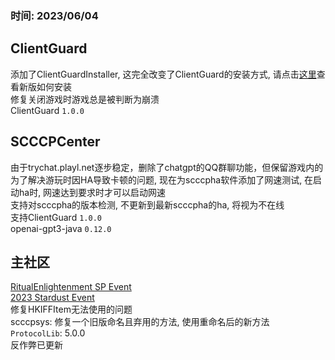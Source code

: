 ### 时间: 2023/06/04
## ClientGuard
添加了ClientGuardInstaller, 这完全改变了ClientGuard的安装方式, 请点击[这里](/scccpcenter.md)查看新版如何安装  
修复关闭游戏时游戏总是被判断为崩溃  
ClientGuard `1.0.0`  
## SCCCPCenter
由于trychat.playl.net逐步稳定，删除了chatgpt的QQ群聊功能，但保留游戏内的  
为了解决游玩时因HA导致卡顿的问题, 现在为scccpha软件添加了网速测试, 在启动ha时, 网速达到要求时才可以启动网速  
支持对scccpha的版本检测, 不更新到最新scccpha的ha, 将视为不在线  
支持ClientGuard `1.0.0`  
openai-gpt3-java `0.12.0`  
## 主社区
[RitualEnlightenment SP Event](/updatelog/Event/RitualEnlightenment.md)  
[2023 Stardust Event](/updatelog/Event/2023/Stardust.md)  
修复HKIFFItem无法使用的问题  
scccpsys: 修复一个旧版命名且弃用的方法, 使用重命名后的新方法  
`ProtocolLib`: 5.0.0  
反作弊已更新  
